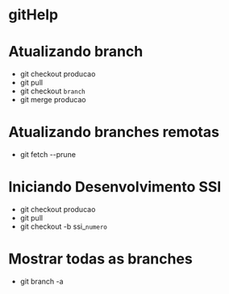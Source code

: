 # gitHelp

# Atualizando branch
* git checkout producao
* git pull
* git checkout `branch`
* git merge producao

# Atualizando branches remotas
* git fetch --prune

# Iniciando Desenvolvimento SSI
* git checkout producao
* git pull
* git checkout -b  ssi_`numero`

# Mostrar todas as branches
* git branch -a
